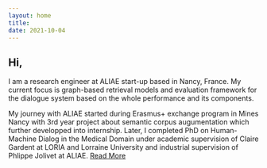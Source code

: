 ```yaml
---
layout: home
title: 
date: 2021-10-04 
---
```

## Hi,

I am a research engineer at ALIAE start-up based in Nancy, France. My current focus is graph-based retrieval models and evaluation framework for the dialogue system based on the whole performance and its components.

My journey with ALIAE started during Erasmus+ exchange program in Mines Nancy with 3rd year project about semantic corpus augumentation which further developped into internship. Later, I completed PhD on Human-Machine Dialog in the Medical Domain under academic supervision of Claire Gardent at LORIA and Lorraine University and industrial supervision of Phlippe Jolivet at ALIAE.
<a href="/about.html" class="highlighted">Read More</a>




